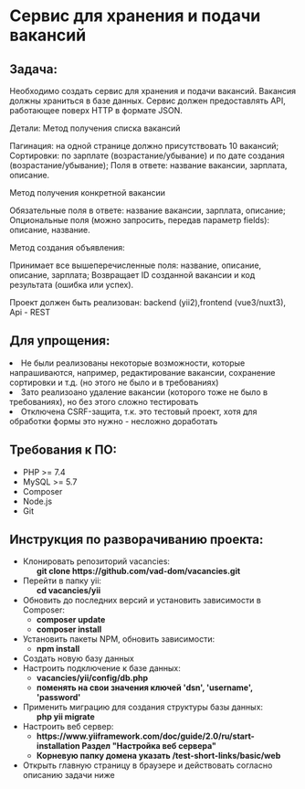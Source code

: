 <h1>Сервис для хранения и подачи вакансий</h1>

<h2>Задача:</h2>
Необходимо создать сервис для хранения и подачи вакансий. Вакансия должны храниться в базе данных. Сервис должен предоставлять API, работающее поверх HTTP в формате JSON.

Детали:
Метод получения списка вакансий

Пагинация: на одной странице должно присутствовать 10 вакансий;
Cортировки: по зарплате (возрастание/убывание) и по дате создания (возрастание/убывание);
Поля в ответе: название вакансии, зарплата, описание.

Метод получения конкретной вакансии

Обязательные поля в ответе: название вакансии, зарплата, описание;
Опциональные поля (можно запросить, передав параметр fields): описание, название.

Метод создания объявления:

Принимает все вышеперечисленные поля: название, описание, описание, зарплата;
Возвращает ID созданной вакансии и код результата (ошибка или успех).

Проект должен быть реализован: backend (yii2),frontend (vue3/nuxt3), Api - REST

<h2>Для упрощения:</h2>
  <li>Не были реализованы некоторые возможности, которые напрашиваются, например, редактирование вакансии, сохранение сортировки и т.д. (но этого не было и в требованиях)</li>
  <li>Зато реализоано удаление вакансии (которого тоже не было в требованиях), но без этого сложно тестировать</li>
  <li>Отключена CSRF-защита, т.к. это тестовый проект, хотя для обработки формы это нужно - несложно доработать</li>

<h2>Требования к ПО:</h2>
<ul>
  <li>PHP >= 7.4</li>
  <li>MySQL >= 5.7</li>
  <li>Composer</li>
  <li>Node.js</li>
  <li>Git</li>
</ul>

<h2>Инструкция по разворачиванию проекта:</h2>
<ul>
  <li>
    Клонировать репозиторий vacancies: 
    <ul>
      <b>git clone https://github.com/vad-dom/vacancies.git</b>
    </ul>
  </li>
  <li>
    Перейти в папку yii: 
    <ul>
      <b>cd vacancies/yii</b>
    </ul>
  </li>
  <li>
    Обновить до последних версий и установить зависимости в Composer: 
    <ul>
      <li><b>composer update</b></li>
      <li><b>composer install</b></li>
    </ul>
  </li>
  <li>
    Установить пакеты NPM, обновить зависимости: 
    <ul>
      <li><b>npm install</b></li>
    </ul>
  </li>
  <li>Создать новую базу данных</li>
  <li>
    Настроить подключение к базе данных:
    <ul>
      <li><b>vacancies/yii/config/db.php</b></li>
      <li><b>поменять на свои значения ключей 'dsn', 'username', 'password'</b></li>
    </ul>
  </li>
  <li>
    Применить миграцию для создания структуры базы данных:
    <ul>
      <b>php yii migrate</b>
    </ul>
  </li>
  <li>
    Настроить веб сервер: 
    <ul>
      <li><b>https://www.yiiframework.com/doc/guide/2.0/ru/start-installation Раздел "Настройка веб сервера"</b></li>
      <li><b>Корневую папку домена указать /test-short-links/basic/web</b></li>
    </ul>
  </li>
  <li>Открыть главную страницу в браузере и действовать согласно описанию задачи ниже</li>
</ul>
